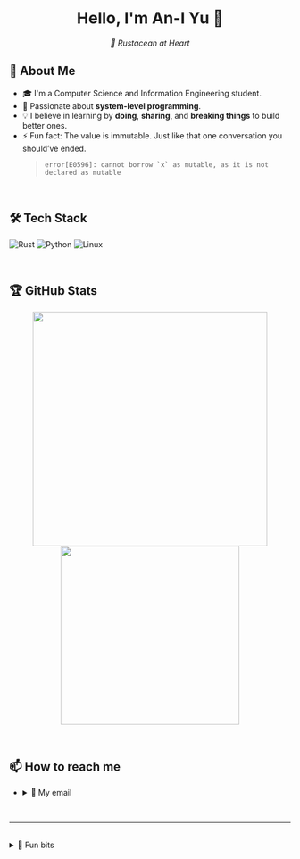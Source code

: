 <h1 align="center">Hello, I'm An-I Yu 👋</h1>
<p align="center">
  <em>🦀 Rustacean at Heart</em>
</p>

## 🐝 About Me

- 🎓 I'm a Computer Science and Information Engineering student.
- 🧵 Passionate about **system-level programming**.
- 💡 I believe in learning by **doing**, **sharing**, and **breaking things** to build better ones.
- ⚡ Fun fact: The value is immutable. Just like that one conversation you should’ve ended.
  > `` error[E0596]: cannot borrow `x` as mutable, as it is not declared as mutable ``

<br>

## 🛠️ Tech Stack

![Rust](https://img.shields.io/badge/-Rust-ffffff?style=flat&logo=rust&logoColor=000)
![Python](https://img.shields.io/badge/-Python-FFD43B?style=flat&logo=python)
![Linux](https://img.shields.io/badge/-Linux-f0f0f0?style=flat&logo=linux)

<br>

## 🏆 GitHub Stats

<p align="center">
  <img src="https://github-readme-stats.vercel.app/api?username=mellivorandy&show_icons=true&theme=tokyonight" width="420" />
  <img src="https://github-readme-stats.vercel.app/api/top-langs/?username=mellivorandy&layout=compact&theme=tokyonight" width="320" />
</p>

<br>

## 📫 How to reach me

- <details>
    <summary>📧 My email</summary>
    mellivorandy [at] gmail [dot] com
  </details>

<br>

---

<br>

<details>
    <summary>💭 Fun bits</summary>
        <br>
        It compiled. The borrow checker approved. But she never ran the binary. <br><br>
<details>
    <summary>💔</summary>
    Even the borrow checker can’t protect a heart from a dangling lifetime.
    Love, like memory, is best borrowed — but only if it lives long enough.
    For affection is a reference: safe, valid, but never owned.
    And like any borrow, it only lasts as long as the lifetime holds.
</details>

<br>

```rust
use std::fmt;

struct Heart<'a> {
    memory: &'a str,
}

fn main() {
    let confession = String::from("I like you, but I can't express it safely...");

    let safe_love = Heart { memory: &confession };

    // drop(confession); // error[E0505]: cannot move out of `confession` because it is borrowed

    println!("💌 Love is safe: {}", safe_love.memory);
    println!("🦀 Segfaultless in Kaohsiung. Thanks, borrow checker.");
}

impl fmt::Display for Heart<'_> {
    fn fmt(&self, f: &mut fmt::Formatter<'_>) -> fmt::Result {
        write!(f, "{}", self.memory)
    }
}

```
</details>
